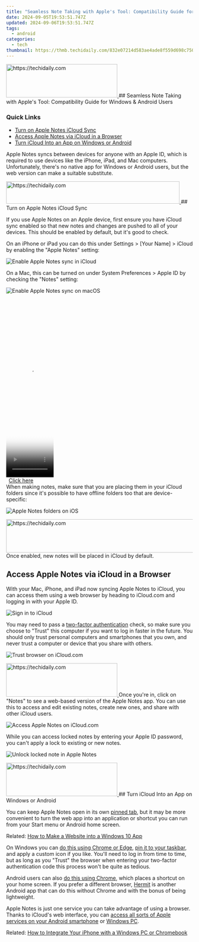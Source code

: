 ```yaml
---
title: "Seamless Note Taking with Apple's Tool: Compatibility Guide for Windows & Android Users"
date: 2024-09-05T19:53:51.747Z
updated: 2024-09-06T19:53:51.747Z
tags:
  - android
categories:
  - tech
thumbnail: https://thmb.techidaily.com/832e07214d583ae4ade8f559d698c75010773d4485cab51080a015638b2c2d77.jpg
---
```


<!-- affiliate ads begin -->
<a href="https://aligracehair.sjv.io/c/5597632/2115932/19272" target="_top" id="2115932">
  <img src="//a.impactradius-go.com/display-ad/19272-2115932" border="0" alt="https://techidaily.com" width="300" height="90"/>
</a>
<img height="0" width="0" src="https://aligracehair.sjv.io/i/5597632/2115932/19272" style="position:absolute;visibility:hidden;" border="0" />
<!-- affiliate ads end -->
## Seamless Note Taking with Apple's Tool: Compatibility Guide for Windows & Android Users

### Quick Links

* [Turn on Apple Notes iCloud Sync](https://youtube-help.techidaily.com/new-from-raw-to-refined-tailoring-youtube-videos-with-premiere-pro/)
* [Access Apple Notes via iCloud in a Browser](https://some-techniques.techidaily.com/2024-approved-from-frame-one-15-key-shot-types-for-film-beginners/)
* [Turn iCloud Into an App on Windows or Android](https://youtube-videos.techidaily.com/constructing-compelling-channel-overviews-for-2024/)

 Apple Notes syncs between devices for anyone with an Apple ID, which is required to use devices like the iPhone, iPad, and Mac computers. Unfortunately, there's no native app for Windows or Android users, but the web version can make a suitable substitute.

<!-- affiliate ads begin -->
<a href="https://bluettius.sjv.io/c/5597632/2139110/17108" target="_top" id="2139110">
  <img src="//a.impactradius-go.com/display-ad/17108-2139110" border="0" alt="https://techidaily.com" width="468" height="60"/>
</a>
<img height="0" width="0" src="https://bluettius.sjv.io/i/5597632/2139110/17108" style="position:absolute;visibility:hidden;" border="0" />
<!-- affiliate ads end -->
##  Turn on Apple Notes iCloud Sync

 If you use Apple Notes on an Apple device, first ensure you have iCloud sync enabled so that new notes and changes are pushed to all of your devices. This should be enabled by default, but it's good to check.

 On an iPhone or iPad you can do this under Settings > \[Your Name\] > iCloud by enabling the "Apple Notes" setting:

![Enable Apple Notes sync in iCloud](https://static1.howtogeekimages.com/wordpress/wp-content/uploads/2021/11/icloud_enable_notes.jpg) 

 On a Mac, this can be turned on under System Preferences > Apple ID by checking the "Notes" setting:

![Enable Apple Notes sync on macOS](https://static1.howtogeekimages.com/wordpress/wp-content/uploads/2021/11/macos_apple_notes_sync.png) 

<!-- affiliate ads begin -->
<span id="1977028">
					<video width="128" height="480" style="cursor:pointer"
           poster="//a.impactradius-go.com/display-clicktoplayimage/1977028.png"
           onclick="if(!this.playClicked){this.play();this.setAttribute('controls',true);this.playClicked=true;}">
	   <source src="//a.impactradius-go.com/display-ad/22993-1977028">
	   <img src="//a.impactradius-go.com/display-clicktoplayimage/1977028.png" style="border: none; height: 100%; width: 100%; object-fit: contain">
	</video>
	<div style="width:80px;text-align:center"><a href="javascript:window.open(decodeURIComponent('https%3A%2F%2Fhomestyler.sjv.io%2Fc%2F5597632%2F1977028%2F22993'), '_blank');void(0);">Click here</a></div>
</span>
<img height="0" width="0" src="https://imp.pxf.io/i/5597632/1977028/22993" style="position:absolute;visibility:hidden;" border="0" />
<!-- affiliate ads end -->
 When making notes, make sure that you are placing them in your iCloud folders since it's possible to have offline folders too that are device-specific:

![Apple Notes folders on iOS](https://static1.howtogeekimages.com/wordpress/wp-content/uploads/2021/11/apple_notes_folders.jpg) 

<!-- affiliate ads begin -->
<a href="https://unicoeye.pxf.io/c/5597632/2134243/18498" target="_top" id="2134243">
  <img src="//a.impactradius-go.com/display-ad/18498-2134243" border="0" alt="https://techidaily.com" width="728" height="90"/>
</a>
<img height="0" width="0" src="https://unicoeye.pxf.io/i/5597632/2134243/18498" style="position:absolute;visibility:hidden;" border="0" />
<!-- affiliate ads end -->
 Once enabled, new notes will be placed in iCloud by default.

##  Access Apple Notes via iCloud in a Browser

 With your Mac, iPhone, and iPad now syncing Apple Notes to iCloud, you can access them using a web browser by heading to iCloud.com and logging in with your Apple ID.

![Sign in to iCloud](https://static1.howtogeekimages.com/wordpress/wp-content/uploads/2021/11/sign_in_icloud.png) 

 You may need to pass a [two-factor authentication](https://howto.techidaily.com/spotify-keeps-crashing-a-complete-list-of-fixes-you-can-use-on-zte-nubia-z60-ultra-drfone-by-drfone-fix-android-problems-fix-android-problems/) check, so make sure you choose to "Trust" this computer if you want to log in faster in the future. You should only trust personal computers and smartphones that you own, and never trust a computer or device that you share with others.

![Trust browser on iCloud.com](https://static1.howtogeekimages.com/wordpress/wp-content/uploads/2021/11/trust_browser.png) 

<!-- affiliate ads begin -->
<a href="https://aligracehair.sjv.io/c/5597632/2115916/19272" target="_top" id="2115916">
  <img src="//a.impactradius-go.com/display-ad/19272-2115916" border="0" alt="https://techidaily.com" width="300" height="90"/>
</a>
<img height="0" width="0" src="https://aligracehair.sjv.io/i/5597632/2115916/19272" style="position:absolute;visibility:hidden;" border="0" />
<!-- affiliate ads end -->
 Once you're in, click on "Notes" to see a web-based version of the Apple Notes app. You can use this to access and edit existing notes, create new ones, and share with other iCloud users.

![Access Apple Notes on iCloud.com](https://static1.howtogeekimages.com/wordpress/wp-content/uploads/2021/11/click_notes.png) 

 While you can access locked notes by entering your Apple ID password, you can't apply a lock to existing or new notes.

![Unlock locked note in Apple Notes](https://static1.howtogeekimages.com/wordpress/wp-content/uploads/2021/11/notes_icloud_browser.png) 

<!-- affiliate ads begin -->
<a href="https://25home.pxf.io/c/5597632/2123477/16836" target="_top" id="2123477">
  <img src="//a.impactradius-go.com/display-ad/16836-2123477" border="0" alt="https://techidaily.com" width="300" height="90"/>
</a>
<img height="0" width="0" src="https://25home.pxf.io/i/5597632/2123477/16836" style="position:absolute;visibility:hidden;" border="0" />
<!-- affiliate ads end -->
##  Turn iCloud Into an App on Windows or Android

 You can keep Apple Notes open in its own [pinned tab](https://screen-mirror.techidaily.com/in-2024-full-guide-on-mirroring-your-honor-play-7t-to-your-pcmac-drfone-by-drfone-android/), but it may be more convenient to turn the web app into an application or shortcut you can run from your Start menu or Android home screen.

Related: [How to Make a Website into a Windows 10 App](https://extra-support.techidaily.com/in-2024-small-scale-streaming-mastery-on-youtube-without-big-subscriber-base/) 

 On Windows you can [do this using Chrome or Edge](https://extra-support.techidaily.com/in-2024-small-scale-streaming-mastery-on-youtube-without-big-subscriber-base/), [pin it to your taskbar](https://tech-hub.techidaily.com/understanding-the-five-main-causes-of-chatgpt-prohibitions-in-businesses/), and apply a custom icon if you like. You'll need to log in from time to time, but as long as you "Trust" the browser when entering your two-factor authentication code this process won't be quite as tedious.

 Android users can also [do this using Chrome](https://android-pokemon-go.techidaily.com/unova-stone-pokemon-go-evolution-list-and-how-catch-them-for-nokia-c12-drfone-by-drfone-virtual-android/), which places a shortcut on your home screen. If you prefer a different browser, [Hermit](https://hermit.chimbori.com) is another Android app that can do this without Chrome and with the bonus of being lightweight.

 Apple Notes is just one service you can take advantage of using a browser. Thanks to iCloud's web interface, you can [access all sorts of Apple services on your Android smartphone](https://location-social.techidaily.com/how-to-change-your-meizu-21-pro-location-on-twitter-drfone-by-drfone-virtual-android/) or [Windows PC](https://android-transfer.techidaily.com/in-2024-how-to-transfer-apps-from-nokia-xr21-to-another-drfone-by-drfone-transfer-from-android-transfer-from-android/).

Related: [How to Integrate Your iPhone with a Windows PC or Chromebook](https://android-transfer.techidaily.com/in-2024-how-to-transfer-apps-from-nokia-xr21-to-another-drfone-by-drfone-transfer-from-android-transfer-from-android/)

<ins class="adsbygoogle"
     style="display:block"
     data-ad-format="autorelaxed"
     data-ad-client="ca-pub-7571918770474297"
     data-ad-slot="1223367746"></ins>



<ins class="adsbygoogle"
     style="display:block"
     data-ad-client="ca-pub-7571918770474297"
     data-ad-slot="8358498916"
     data-ad-format="auto"
     data-full-width-responsive="true"></ins>


